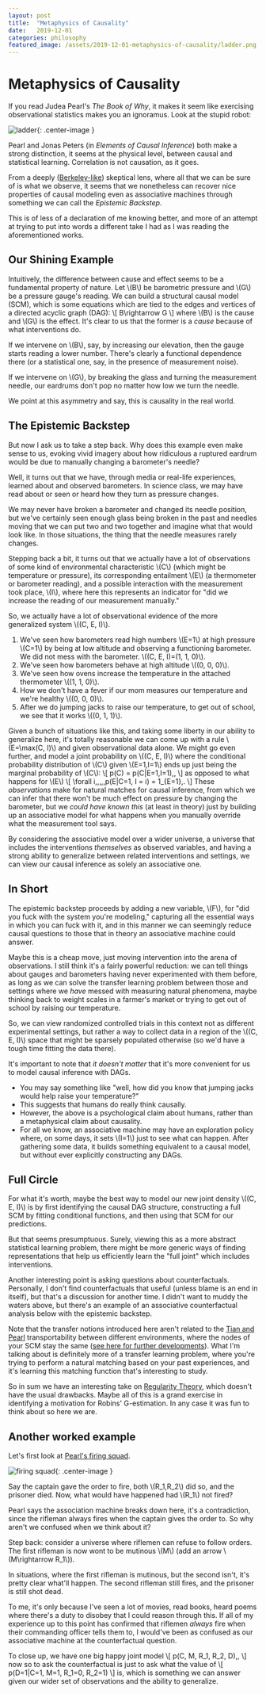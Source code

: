 ```yaml
---
layout: post
title:  "Metaphysics of Causality"
date:   2019-12-01
categories: philosophy
featured_image: /assets/2019-12-01-metaphysics-of-causality/ladder.png
---
```


# Metaphysics of Causality

If you read Judea Pearl's _The Book of Why_, it makes it seem like exercising observational statistics makes you an ignoramus. Look at the stupid robot:

![ladder](/assets/2019-12-01-metaphysics-of-causality/ladder.png){: .center-image }

Pearl and Jonas Peters (in _Elements of Causal Inference_) both make a strong distinction, it seems at the physical level, between causal and statistical learning. Correlation is not causation, as it goes.

From a deeply ([Berkeley-like](https://en.wikipedia.org/wiki/Subjective_idealism)) skeptical lens, where all that we can be sure of is what we observe, it seems that we nonetheless can recover nice properties of causal modeling even as associative machines through something we can call the _Epistemic Backstep_.

This is of less of a declaration of me knowing better, and more of an attempt at trying to put into words a different take I had as I was reading the aforementioned works.

## Our Shining Example

Intuitively, the difference between cause and effect seems to be a fundamental property of nature. Let \\(B\\) be barometric pressure and \\(G\\) be a pressure gauge's reading. We can build a structural causal model (SCM), which is some equations which are tied to the edges and vertices of a directed acyclic graph (DAG):
\\[
B\rightarrow G
\\]
where \\(B\\) is the cause and \\(G\\) is the effect. It's clear to us that the former is a _cause_ because of what interventions do.

If we intervene on \\(B\\), say, by increasing our elevation, then the gauge starts reading a lower number. There's clearly a functional dependence there (or a statistical one, say, in the presence of measurement noise).

If we intervene on \\(G\\), by breaking the glass and turning the measurement needle, our eardrums don't pop no matter how low we turn the needle.

We point at this asymmetry and say, this is causality in the real world.

## The Epistemic Backstep

But now I ask us to take a step back. Why does this example even make sense to us, evoking vivid imagery about how ridiculous a ruptured eardrum would be due to manually changing a barometer's needle?

Well, it turns out that we have, through media or real-life experiences, learned about and observed barometers. In science class, we may have read about or seen or heard how they turn as pressure changes.

We may never have broken a barometer and changed its needle position, but we've certainly seen enough glass being broken in the past and needles moving that we can put two and two together and imagine what that would look like. In those situations, the thing that the needle measures rarely changes.

Stepping back a bit, it turns out that we actually have a lot of observations of some kind of environmental characteristic \\(C\\) (which might be temperature or pressure), its corresponding entailment \\(E\\) (a thermometer or barometer reading), and a possible interaction with the measurement took place, \\(I\\), where here this represents an indicator for "did we increase the reading of our measurement manually."

So, we actually have a lot of observational evidence of the more generalized system \\((C, E, I)\\).

1. We've seen how barometers read high numbers \\(E=1\\) at high pressure \\(C=1\\) by being at low altitude and observing a functioning barometer. We did not mess with the barometer. \\((C, E, I)=(1, 1, 0)\\).
2. We've seen how barometers behave at high altitude \\((0, 0, 0)\\).
3. We've seen how ovens increase the temperature in the attached thermometer \\((1, 1, 0)\\).
4. How we don't have a fever if our mom measures our temperature and we're healthy \\((0, 0, 0)\\).
5. After we do jumping jacks to raise our temperature, to get out of school, we see that it works \\((0, 1, 1)\\).

Given a bunch of situations like this, and taking some liberty in our ability to generalize here, it's totally reasonable we can come up with a rule \\(E=\max(C, I)\\) and given observational data alone. We might go even further, and model a joint probability on \\((C, E, I)\\) where the conditional probability distribution of \\(C\\) given \\(E=1,I=1\\) ends up just being the marginal probability of \\(C\\):
\\[
p(C) = p(C|E=1,I=1)\,,
\\]
as opposed to what happens for \\(E\\)
\\[
\forall i\,,\,\,\,p(E|C=1, I = i) = 1\_\{E=1\}\,.
\\]
These _observations_ make for natural matches for causal inference, from which we can infer that there won't be much effect on pressure by changing the barometer, but we _could have known this_ (at least in theory) just by building up an associative model for what happens when you manually override what the measurement tool says.

By considering the associative model over a wider universe, a universe that includes the interventions _themselves_ as observed variables, and having a strong ability to generalize between related interventions and settings, we can view our causal inference as solely an associative one.

## In Short

The epistemic backstep proceeds by adding a new variable, \\(F\\), for "did you fuck with the system you're modeling," capturing all the essential ways in which you can fuck with it, and in this manner we can seemingly reduce causal questions to those that in theory an associative machine could answer.

Maybe this is a cheap move, just moving intervention into the arena of observations. I still think it's a fairly powerful reduction: we can tell things about gauges and barometers having never experimented with them before, as long as we can solve the transfer learning problem between those and settings where we _have_ messed with measuring natural phenomena, maybe thinking back to weight scales in a farmer's market or trying to get out of school by raising our temperature.

So, we can view randomized controlled trials in this context not as different experimental settings, but rather a way to collect data in a region of the \\((C, E, I)\\) space that might be sparsely populated otherwise (so we'd have a tough time fitting the data there).

It's important to note that _it doesn't matter_ that it's more convenient for us to model causal inference with DAGs.

* You may say something like "well, how did you know that jumping jacks would help raise your temperature?"
* This suggests that humans do really think causally.
* However, the above is a psychological claim about humans, rather than a metaphysical claim about causality.
* For all we know, an associative machine may have an exploration policy where, on some days, it sets \\(I=1\\) just to see what can happen. After gathering some data, it builds something equivalent to a causal model, but without ever explicitly constructing any DAGs.

## Full Circle

For what it's worth, maybe the best way to model our new joint density \\((C, E, I)\\) is by first identifying the causal DAG structure, constructing a full SCM by fitting conditional functions, and then using that SCM for our predictions.

But that seems presumptuous. Surely, viewing this as a more abstract statistical learning problem, there might be more generic ways of finding representations that help us efficiently learn the "full joint" which includes interventions.

Another interesting point is asking questions about counterfactuals. Personally, I don't find counterfactuals that useful (unless blame is an end in itself), but that's a discussion for another time. I didn't want to muddy the waters above, but there's an example of an associative counterfactual analysis below with the epistemic backstep.

Note that the transfer notions introduced here aren't related to the [Tian and Pearl](https://arxiv.org/abs/1301.2312) transportability between different environments, where the nodes of your SCM stay the same ([see here for further developments](https://ftp.cs.ucla.edu/pub/stat_ser/r402.pdf)). What I'm talking about is definitely more of a transfer learning problem, where you're trying to perform a natural matching based on your past experiences, and it's learning this matching function that's interesting to study.

So in sum we have an interesting take on [Regularity Theory](https://plato.stanford.edu/entries/causation-probabilistic/), which doesn't have the usual drawbacks. Maybe all of this is a grand exercise in identifying a motivation for Robins' G-estimation. In any case it was fun to think about so here we are.

## Another worked example

Let's first look at [Pearl's firing squad](https://ftp.cs.ucla.edu/pub/stat_ser/r301-final.pdf).

![firing squad](/assets/2019-12-01-metaphysics-of-causality/firing-squad.png){: .center-image }

Say the captain gave the order to fire, both \\(R\_1,R\_2\\) did so, and the prisoner died. Now, what would have happened had \\(R\_1\\) not fired?

Pearl says the association machine breaks down here, it's a contradiction, since the rifleman always fires when the captain gives the order to. So why aren't we confused when we think about it?

Step back: consider a universe where riflemen can refuse to follow orders. The first rifleman is now wont to be mutinous \\(M\\) (add an arrow \\(M\rightarrow R\_1\\)).

In situations, where the first rifleman is mutinous, but the second isn't, it's pretty clear what'll happen. The second rifleman still fires, and the prisoner is still shot dead.

To me, it's only because I've seen a lot of movies, read books, heard poems where there's a duty to disobey that I could reason through this. If all of my experience up to this point has confirmed that riflemen _always_ fire when their commanding officer tells them to, I would've been as confused as our associative machine at the counterfactual question.

To close up, we have one big happy joint model
\\[
p(C, M, R\_1, R\_2, D)\,,
\\]
now so to ask the counterfactual is just to ask what the value of
\\[
p(D=1|C=1, M=1, R\_1=0, R\_2=1)
\\]
is, which is something we can answer given our wider set of observations and the ability to generalize.
